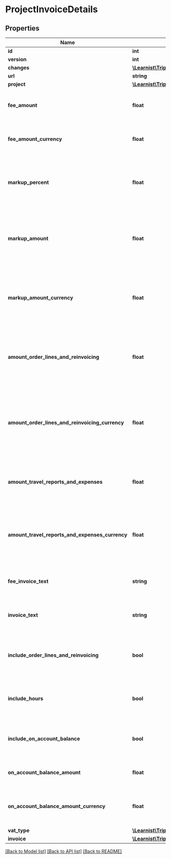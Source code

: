 # ProjectInvoiceDetails

## Properties
Name | Type | Description | Notes
------------ | ------------- | ------------- | -------------
**id** | **int** |  | [optional] 
**version** | **int** |  | [optional] 
**changes** | [**\Learnist\Tripletex\Model\Change[]**](Change.md) |  | [optional] 
**url** | **string** |  | [optional] 
**project** | [**\Learnist\Tripletex\Model\Project**](Project.md) |  | [optional] 
**fee_amount** | **float** | Fee amount of the project. For example: 100 NOK. | [optional] 
**fee_amount_currency** | **float** | Fee amount of the project in the invoice currency. | [optional] 
**markup_percent** | **float** | The percentage value of mark-up of amountFee. For example: 10%. | [optional] 
**markup_amount** | **float** | The amount value of mark-up of amountFee on the project invoice. For example: 10 NOK. | [optional] 
**markup_amount_currency** | **float** | The amount value of mark-up of amountFee on the project invoice, in the invoice currency. | [optional] 
**amount_order_lines_and_reinvoicing** | **float** | The amount of chargeable manual order lines and vendor invoices on the project invoice. | [optional] 
**amount_order_lines_and_reinvoicing_currency** | **float** | The amount of chargeable manual order lines and vendor invoices on the project invoice, in the invoice currency. | [optional] 
**amount_travel_reports_and_expenses** | **float** | The amount of travel costs and expenses on the project invoice. | [optional] 
**amount_travel_reports_and_expenses_currency** | **float** | The amount of travel costs and expenses on the project invoice, in the invoice currency. | [optional] 
**fee_invoice_text** | **string** | The fee comment on the project invoice. | [optional] 
**invoice_text** | **string** | The comment on the project invoice. | [optional] 
**include_order_lines_and_reinvoicing** | **bool** | Determines if extra costs should be included on the project invoice. | [optional] 
**include_hours** | **bool** | Determines if hours should be included on the project invoice. | [optional] 
**include_on_account_balance** | **bool** | Determines if akonto should be included on the project invoice. | [optional] 
**on_account_balance_amount** | **float** | The akonto amount on the project invoice. | [optional] 
**on_account_balance_amount_currency** | **float** | The akonto amount on the project invoice in the invoice currency. | [optional] 
**vat_type** | [**\Learnist\Tripletex\Model\VatType**](VatType.md) |  | [optional] 
**invoice** | [**\Learnist\Tripletex\Model\Invoice**](Invoice.md) |  | [optional] 

[[Back to Model list]](../../README.md#documentation-for-models) [[Back to API list]](../../README.md#documentation-for-api-endpoints) [[Back to README]](../../README.md)

